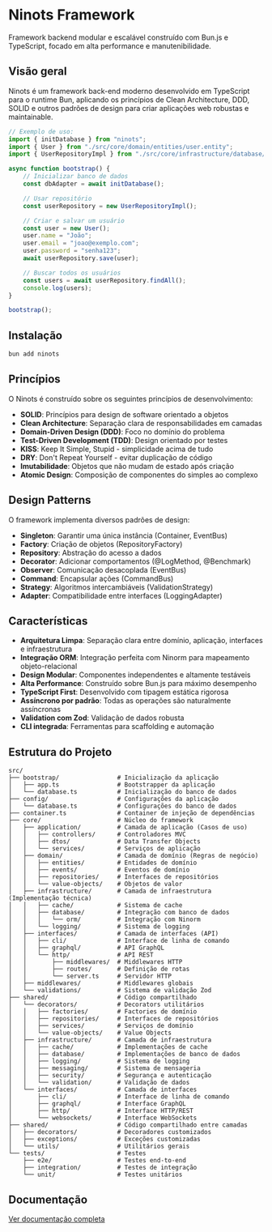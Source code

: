 # Ninots Framework

Framework backend modular e escalável construído com Bun.js e TypeScript, focado em alta performance e manutenibilidade.

## Visão geral

Ninots é um framework back-end moderno desenvolvido em TypeScript para o runtime Bun, aplicando os princípios de Clean Architecture, DDD, SOLID e outros padrões de design para criar aplicações web robustas e maintainable.

```ts
// Exemplo de uso:
import { initDatabase } from "ninots";
import { User } from "./src/core/domain/entities/user.entity";
import { UserRepositoryImpl } from "./src/core/infrastructure/database/orm/repositories/user.repository.impl";

async function bootstrap() {
    // Inicializar banco de dados
    const dbAdapter = await initDatabase();

    // Usar repositório
    const userRepository = new UserRepositoryImpl();

    // Criar e salvar um usuário
    const user = new User();
    user.name = "João";
    user.email = "joao@exemplo.com";
    user.password = "senha123";
    await userRepository.save(user);

    // Buscar todos os usuários
    const users = await userRepository.findAll();
    console.log(users);
}

bootstrap();
```

## Instalação

```bash
bun add ninots
```

## Princípios

O Ninots é construído sobre os seguintes princípios de desenvolvimento:

-   **SOLID**: Princípios para design de software orientado a objetos
-   **Clean Architecture**: Separação clara de responsabilidades em camadas
-   **Domain-Driven Design (DDD)**: Foco no domínio do problema
-   **Test-Driven Development (TDD)**: Design orientado por testes
-   **KISS**: Keep It Simple, Stupid - simplicidade acima de tudo
-   **DRY**: Don't Repeat Yourself - evitar duplicação de código
-   **Imutabilidade**: Objetos que não mudam de estado após criação
-   **Atomic Design**: Composição de componentes do simples ao complexo

## Design Patterns

O framework implementa diversos padrões de design:

-   **Singleton**: Garantir uma única instância (Container, EventBus)
-   **Factory**: Criação de objetos (RepositoryFactory)
-   **Repository**: Abstração do acesso a dados
-   **Decorator**: Adicionar comportamentos (@LogMethod, @Benchmark)
-   **Observer**: Comunicação desacoplada (EventBus)
-   **Command**: Encapsular ações (CommandBus)
-   **Strategy**: Algoritmos intercambiáveis (ValidationStrategy)
-   **Adapter**: Compatibilidade entre interfaces (LoggingAdapter)

## Características

-   **Arquitetura Limpa**: Separação clara entre domínio, aplicação, interfaces e infraestrutura
-   **Integração ORM**: Integração perfeita com Ninorm para mapeamento objeto-relacional
-   **Design Modular**: Componentes independentes e altamente testáveis
-   **Alta Performance**: Construído sobre Bun.js para máximo desempenho
-   **TypeScript First**: Desenvolvido com tipagem estática rigorosa
-   **Assíncrono por padrão**: Todas as operações são naturalmente assíncronas
-   **Validation com Zod**: Validação de dados robusta
-   **CLI integrada**: Ferramentas para scaffolding e automação

## Estrutura do Projeto

```
src/
├── bootstrap/                # Inicialização da aplicação
│   ├── app.ts                # Bootstrapper da aplicação
│   └── database.ts           # Inicialização do banco de dados
├── config/                   # Configurações da aplicação
│   └── database.ts           # Configurações do banco de dados
├── container.ts              # Container de injeção de dependências
├── core/                     # Núcleo do framework
│   ├── application/          # Camada de aplicação (Casos de uso)
│   │   ├── controllers/      # Controladores MVC
│   │   ├── dtos/             # Data Transfer Objects
│   │   └── services/         # Serviços de aplicação
│   ├── domain/               # Camada de domínio (Regras de negócio)
│   │   ├── entities/         # Entidades de domínio
│   │   ├── events/           # Eventos de domínio
│   │   ├── repositories/     # Interfaces de repositórios
│   │   └── value-objects/    # Objetos de valor
│   ├── infrastructure/       # Camada de infraestrutura (Implementação técnica)
│   │   ├── cache/            # Sistema de cache
│   │   ├── database/         # Integração com banco de dados
│   │   │   └── orm/          # Integração com Ninorm
│   │   └── logging/          # Sistema de logging
│   ├── interfaces/           # Camada de interfaces (API)
│   │   ├── cli/              # Interface de linha de comando
│   │   ├── graphql/          # API GraphQL
│   │   └── http/             # API REST
│   │       ├── middlewares/  # Middlewares HTTP
│   │       ├── routes/       # Definição de rotas
│   │       └── server.ts     # Servidor HTTP
│   ├── middlewares/          # Middlewares globais
│   └── validations/          # Sistema de validação Zod
├── shared/                   # Código compartilhado
│   └── decorators/           # Decorators utilitários
│   │   ├── factories/        # Factories de domínio
│   │   ├── repositories/     # Interfaces de repositórios
│   │   ├── services/         # Serviços de domínio
│   │   └── value-objects/    # Value Objects
│   ├── infrastructure/       # Camada de infraestrutura
│   │   ├── cache/            # Implementações de cache
│   │   ├── database/         # Implementações de banco de dados
│   │   ├── logging/          # Sistema de logging
│   │   ├── messaging/        # Sistema de mensageria
│   │   ├── security/         # Segurança e autenticação
│   │   └── validation/       # Validação de dados
│   └── interfaces/           # Camada de interfaces
│       ├── cli/              # Interface de linha de comando
│       ├── graphql/          # Interface GraphQL
│       ├── http/             # Interface HTTP/REST
│       └── websockets/       # Interface WebSockets
├── shared/                   # Código compartilhado entre camadas
│   ├── decorators/           # Decoradores customizados
│   ├── exceptions/           # Exceções customizadas
│   └── utils/                # Utilitários gerais
└── tests/                    # Testes
    ├── e2e/                  # Testes end-to-end
    ├── integration/          # Testes de integração
    └── unit/                 # Testes unitários
```

## Documentação

[Ver documentação completa](./docs)
